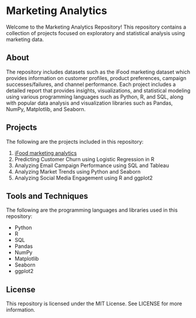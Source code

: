 # Marketing Analytics 
Welcome to the Marketing Analytics Repository! This repository contains a collection of projects focused on exploratory and statistical analysis using marketing data.

## About
The repository includes datasets such as the iFood marketing dataset which provides information on customer profiles, product preferences, campaign successes/failures, and channel performance.
Each project includes a detailed report that provides insights, visualizations, and statistical modeling using various programming languages such as Python, R, and SQL, along with popular data analysis and visualization libraries such as Pandas, NumPy, Matplotlib, and Seaborn.

## Projects
The following are the projects included in this repository:

1. [iFood marketing analytics](https://github.com/rahulsarma01/Data-Analytics-Projects/blob/main/Marketing%20Analytics/iFood/iFood.ipynb)
2. Predicting Customer Churn using Logistic Regression in R
3. Analyzing Email Campaign Performance using SQL and Tableau
4. Analyzing Market Trends using Python and Seaborn
5. Analyzing Social Media Engagement using R and ggplot2

## Tools and Techniques
The following are the programming languages and libraries used in this repository:

- Python
- R
- SQL
- Pandas
- NumPy
- Matplotlib
- Seaborn
- ggplot2

## License
This repository is licensed under the MIT License. See LICENSE for more information.
